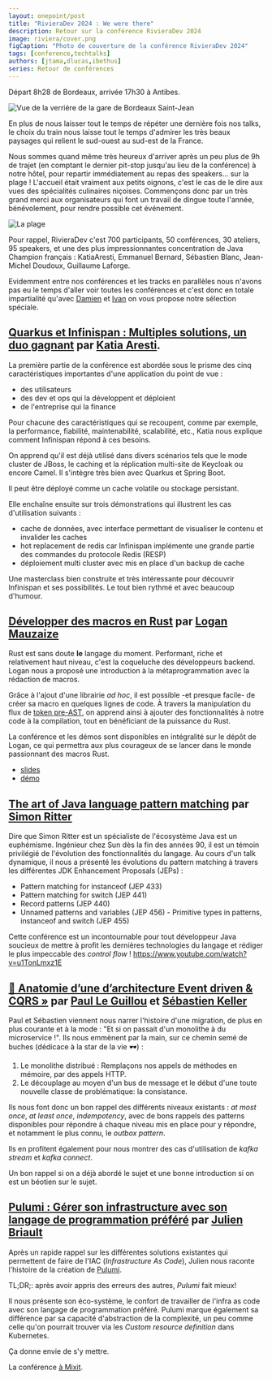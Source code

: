 ```yaml
---
layout: onepoint/post
title: "RivieraDev 2024 : We were there"
description: Retour sur la conférence RivieraDev 2024
image: riviera/cover.png
figCaption: "Photo de couverture de la conférence RivieraDev 2024"
tags: [conference,techtalks]
authors: [jtama,dlucas,ibethus]
series: Retour de conférences
---
```


Départ 8h28 de Bordeaux, arrivée 17h30 à Antibes.


![Vue de la verrière de la gare de Bordeaux Saint-Jean]({site.url('/static/assets/images/riviera/train.jpg')})


En plus de nous laisser tout le temps de répéter une dernière fois nos talks, le choix du train nous laisse tout le temps d'admirer les très beaux paysages qui relient le sud-ouest au sud-est de la France.

Nous sommes quand même très heureux d'arriver après un peu plus de 9h de trajet (en comptant le dernier pit-stop jusqu'au lieu de la conférence) à notre hôtel, pour repartir immédiatement au repas des speakers… sur la plage ! L'accueil était vraiment aux petits oignons, c'est le cas de le dire aux vues des spécialités culinaires niçoises. Commençons donc par un très grand merci aux organisateurs qui font un travail de dingue toute l'année, bénévolement, pour rendre possible cet événement.

![La plage]({site.url('/static/assets/images/riviera/beach.jpg')})

Pour rappel, RivieraDev c'est 700 participants, 50 conférences, 30 ateliers, 95 speakers, et une des plus impressionnantes concentration de Java Champion français : KatiaAresti, Emmanuel Bernard, Sébastien Blanc, Jean-Michel Doudoux, Guillaume Laforge.

Evidemment entre nos conférences et les tracks en parallèles nous n'avons pas eu le temps d'aller voir toutes les conférences et c'est donc en totale impartialité qu'avec [Damien](https://www.linkedin.com/in/damien-lucas/) et [Ivan](https://www.linkedin.com/in/ivan-b%C3%A9thus-570067b2/) on vous propose notre sélection spéciale.


## [Quarkus et Infinispan : Multiples solutions, un duo gagnant](https://rivieradev.fr/session/211) par [Katia Aresti](https://www.linkedin.com/in/karesti/).

La première partie de la conférence est abordée sous le prisme des cinq caractéristiques importantes d'une application du point de vue :


- des utilisateurs
- des dev et ops qui la développent et déploient
- de l'entreprise qui la finance

Pour chacune des caractéristiques qui se recoupent, comme par exemple, la performance, fiabilité, maintenabilité, scalabilité, etc., Katia nous explique comment Infinispan répond à ces besoins.

On apprend qu'il est déjà utilisé dans divers scénarios tels que le mode cluster de JBoss, le caching et la réplication multi-site de Keycloak ou encore Camel. Il s'intègre très bien avec Quarkus et Spring Boot.

Il peut être déployé comme un cache volatile ou stockage persistant.

Elle enchaîne ensuite sur trois démonstrations qui illustrent les cas d'utilisation suivants :

- cache de données, avec interface permettant de visualiser le contenu et invalider les caches
- hot replacement de redis car Infinispan implémente une grande partie des commandes du protocole Redis (RESP)
- déploiement multi cluster avec mis en place d'un backup de cache

Une masterclass bien construite et très intéressante pour découvrir Infinispan et ses possibilités. Le tout bien rythmé et avec beaucoup d'humour.

## [Développer des macros en Rust](https://rivieradev.fr/session/267) par [Logan Mauzaize](https://www.linkedin.com/in/loganmauzaize/)
Rust est sans doute **le** langage du moment. Performant, riche et relativement haut niveau, c'est la coqueluche des développeurs backend. Logan nous a proposé une introduction à la métaprogrammation avec la rédaction de macros.

Grâce à l'ajout d'une librairie _ad hoc_, il est possible -et presque facile- de créer sa macro en quelques lignes de code. À travers la manipulation du flux de [token pre-AST](https://doc.rust-lang.org/beta/nightly-rustc/rustc_ast/tokenstream/index.html), on apprend ainsi à ajouter des fonctionnalités à notre code à la compilation, tout en bénéficiant de la puissance du Rust.

La conférence et les démos sont disponibles en intégralité sur le dépôt de Logan, ce qui permettra aux plus courageux de se lancer dans le monde passionnant des macros Rust.
* [slides](https://github.com/loganmzz/rust-macro-introduction-presentation)
* [démo](https://github.com/loganmzz/rust-macro-introduction-code)

## [The art of Java language pattern matching](https://rivieradev.fr/session/319) par [Simon Ritter](https://www.linkedin.com/in/siritter/)

Dire que Simon Ritter est un spécialiste de l'écosystème Java est un euphémisme. Ingénieur chez Sun dès la fin des années 90, il est un témoin privilégié de l'évolution des fonctionnalités du langage.
Au cours d'un talk dynamique, il nous a présenté les évolutions du pattern matching à travers les différentes JDK Enhancement Proposals (JEPs) :
* Pattern matching for instanceof (JEP 433)
* Pattern matching for switch (JEP 441)
* Record patterns (JEP 440)
* Unnamed patterns and variables (JEP 456) - Primitive types in patterns, instanceof and switch (JEP 455)

Cette conférence est un incontournable pour tout développeur Java soucieux de mettre à profit les dernières technologies du langage et rédiger le plus impeccable des _control flow_ !
https://www.youtube.com/watch?v=u1TonLmxz1E

## [🔎 Anatomie d’une d’architecture Event driven & CQRS »](https://rivieradev.fr/session/262) par [Paul Le Guillou](https://www.linkedin.com/in/paul-le-guillou) et [Sébastien Keller](https://www.linkedin.com/in/sébastien-keller-15a2b064)

Paul et Sébastien viennent nous narrer l'histoire d'une migration, de plus en plus courante et à la mode : "Et si on passait d'un monolithe à du microservice !".
Ils nous emmènent par la main, sur ce chemin semé de buches (dédicace à la star de la vie 🕶️) :

1. Le monolithe distribué : Remplaçons nos appels de méthodes en mémoire, par des appels HTTP.
1. Le découplage au moyen d'un bus de message et le début d'une toute nouvelle classe de problématique: la consistance.

Ils nous font donc un bon rappel des différents niveaux existants : _at most once_, _at least once_, _indempotency_, avec de bons rappels des patterns disponibles pour répondre à chaque niveau mis en place pour y répondre, et notamment le plus connu, le _outbox pattern_.

Ils en profitent également pour nous montrer des cas d'utilisation de _kafka stream_ et _kafka connect_.

Un bon rappel si on a déjà abordé le sujet et une bonne introduction si on est un béotien sur le sujet.

## [Pulumi : Gérer son infrastructure avec son langage de programmation préféré](https://rivieradev.fr/speaker/258) par [Julien Briault](https://www.linkedin.com/in/julien-briault-441539137/)

Après un rapide rappel sur les différentes solutions existantes qui permettent de faire de l'IAC (_Infrastructure As Code_), Julien nous raconte l'histoire de la création de [Pulumi](https://www.pulumi.com/).

TL;DR;: après avoir appris des erreurs des autres, _Pulumi_ fait mieux!

Il nous présente son éco-système, le confort de travailler de l'infra as code avec son langage de programmation préféré. Pulumi marque également sa différence par sa capacité d'abstraction de la complexité, un peu comme celle qu'on pourrait trouver via les _Custom  resource definition_ dans Kubernetes.

Ça donne envie de s'y mettre.

La conférence [à Mixit](https://www.youtube.com/watch?v=Sa37M1EyrEw).